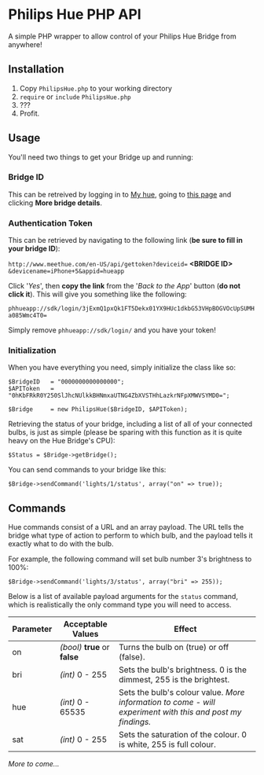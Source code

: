 # Philips Hue PHP API
A simple PHP wrapper to allow control of your Philips Hue Bridge from anywhere!

## Installation
1. Copy `PhilipsHue.php` to your working directory
2. `require` or `include` `PhilipsHue.php`
3. ???
4. Profit.

## Usage
You'll need two things to get your Bridge up and running:

### Bridge ID
This can be retreived by logging in to [My hue](https://my.meethue.com/en-us/), going to [this page](https://www.meethue.com/en-us/user/bridge) and clicking **More bridge details**.

### Authentication Token
This can be retrieved by navigating to the following link (**be sure to fill in your bridge ID**):

`http://www.meethue.com/en-US/api/gettoken?deviceid=` **&lt;BRIDGE ID&gt;** `&devicename=iPhone+5&appid=hueapp`

Click '*Yes*', then **copy the link** from the '*Back to the App*' button (**do not click it**). This will give you something like the following:

`phhueapp://sdk/login/3jExmQ1pxQk1FT5Dekx01YX9HUc1dkbG53VHpBOGVOcUpSUMHa085Wmc4T0=`

Simply remove `phhueapp://sdk/login/` and you have your token!

### Initialization
When you have everything you need, simply initialize the class like so:

    $BridgeID	= "0000000000000000";
    $APIToken	= "0hKbFRkR0Y250SlJhcNUlkkBHNmxaUTNG4ZbXVSTHhLazkrNFpXMWVSYMD0=";

    $Bridge		= new PhilipsHue($BridgeID, $APIToken);

Retrieving the status of your bridge, including a list of all of your connected bulbs, is just as simple (please be sparing with this function as it is quite heavy on the Hue Bridge's CPU):

    $Status = $Bridge->getBridge();

You can send commands to your bridge like this:

    $Bridge->sendCommand('lights/1/status', array("on" => true));

## Commands
Hue commands consist of a URL and an array payload. The URL tells the bridge what type of action to perform to which bulb, and the payload tells it exactly what to do with the bulb.

For example, the following command will set bulb number 3's brightness to 100%:

    $Bridge->sendCommand('lights/3/status', array("bri" => 255));

Below is a list of available payload arguments for the `status` command, which is realistically the only command type you will need to access.

| Parameter | Acceptable Values | Effect |
| --------- | ----------------- | ------ |
| on | *(bool)* **true** or **false** | Turns the bulb on (true) or off (false). |
| bri | *(int)* 0 - 255 | Sets the bulb's brightness. 0 is the dimmest, 255 is the brightest. |
| hue | *(int)* 0 - 65535 | Sets the bulb's colour value. *More information to come - will experiment with this and post my findings.* |
| sat | *(int)* 0 - 255 | Sets the saturation of the colour. 0 is white, 255 is full colour. |

*More to come...*
